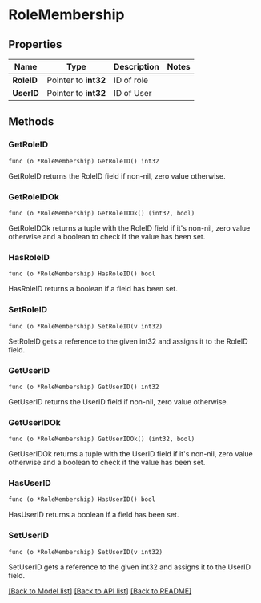 # RoleMembership

## Properties

Name | Type | Description | Notes
------------ | ------------- | ------------- | -------------
**RoleID** | Pointer to **int32** | ID of role | 
**UserID** | Pointer to **int32** | ID of User | 

## Methods

### GetRoleID

`func (o *RoleMembership) GetRoleID() int32`

GetRoleID returns the RoleID field if non-nil, zero value otherwise.

### GetRoleIDOk

`func (o *RoleMembership) GetRoleIDOk() (int32, bool)`

GetRoleIDOk returns a tuple with the RoleID field if it's non-nil, zero value otherwise
and a boolean to check if the value has been set.

### HasRoleID

`func (o *RoleMembership) HasRoleID() bool`

HasRoleID returns a boolean if a field has been set.

### SetRoleID

`func (o *RoleMembership) SetRoleID(v int32)`

SetRoleID gets a reference to the given int32 and assigns it to the RoleID field.

### GetUserID

`func (o *RoleMembership) GetUserID() int32`

GetUserID returns the UserID field if non-nil, zero value otherwise.

### GetUserIDOk

`func (o *RoleMembership) GetUserIDOk() (int32, bool)`

GetUserIDOk returns a tuple with the UserID field if it's non-nil, zero value otherwise
and a boolean to check if the value has been set.

### HasUserID

`func (o *RoleMembership) HasUserID() bool`

HasUserID returns a boolean if a field has been set.

### SetUserID

`func (o *RoleMembership) SetUserID(v int32)`

SetUserID gets a reference to the given int32 and assigns it to the UserID field.


[[Back to Model list]](../README.md#documentation-for-models) [[Back to API list]](../README.md#documentation-for-api-endpoints) [[Back to README]](../README.md)


